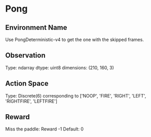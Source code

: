 # Pong

## Environment Name
Use PongDeterministic-v4 to get the one with the skipped frames.

## Observation
Type: ndarray
dtype: uint8
dimensions: (210, 160, 3)

## Action Space
Type: Discrete(6) corresponding to ['NOOP', 'FIRE', 'RIGHT', 'LEFT', 'RIGHTFIRE', 'LEFTFIRE']

## Reward
Miss the paddle: Reward -1
Default: 0